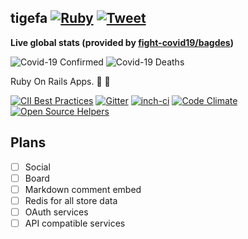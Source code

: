 ## tigefa [![Ruby](https://github.com/tigefa/tigefa/actions/workflows/ruby.yml/badge.svg)](https://github.com/tigefa/tigefa/actions/workflows/ruby.yml) [![Tweet](https://img.shields.io/twitter/url?style=social&url=https%3A%2F%2Fgithub.com%2Ftigefa%2Ftigefa%2F)](https://img.shields.io/twitter/url?style=social&url=https%3A%2F%2Fgithub.com%2Ftigefa%2Ftigefa%2F)

**Live global stats (provided by [fight-covid19/bagdes](https://github.com/fight-covid19/bagdes))**

![Covid-19 Confirmed](https://covid19-badges.herokuapp.com/confirmed/latest)
![Covid-19 Deaths](https://covid19-badges.herokuapp.com/deaths/latest)

Ruby On Rails Apps. :construction: :penguin:

[![CII Best Practices](https://bestpractices.coreinfrastructure.org/projects/1577/badge)](https://bestpractices.coreinfrastructure.org/projects/1577)
[![Gitter](https://badges.gitter.im/Join%20Chat.svg)](https://gitter.im/tigefa/tigefa)
[![inch-ci](http://inch-ci.org/github/tigefa/tigefa.png?branch=master)](http://inch-ci.org/github/tigefa/tigefa)
[![Code Climate](https://codeclimate.com/github/tigefa/tigefa/badges/gpa.svg)](https://codeclimate.com/github/tigefa/tigefa)
[![Open Source Helpers](https://www.codetriage.com/tigefa/tigefa/badges/users.svg)](https://www.codetriage.com/tigefa/tigefa)

## Plans

- [ ] Social
- [ ] Board
- [ ] Markdown comment embed
- [ ] Redis for all store data
- [ ] OAuth services
- [ ] API compatible services
